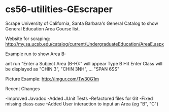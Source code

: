 cs56-utilities-GEscraper
========================

Scrape University of California, Santa Barbara's General Catalog to show General Education Area Course list. 

Website for scraping: http://my.sa.ucsb.edu/catalog/current/UndergraduateEducation/AreaE.aspx 

Example run to show Area B:

ant run
"Enter a Subject Area (B-H):" will appear
Type B
Hit Enter
Class will be displayed as "CHIN 3", "CHIN 3NH", ... "SPAN 6SS"

Picture Example: http://imgur.com/Tw30G1m

Recent Changes

-Improved Javadoc
-Added JUnit Tests
-Refactored files for Git
-Fixed missing class case
-Added User interaction to input an Area (eg "B", "C")
